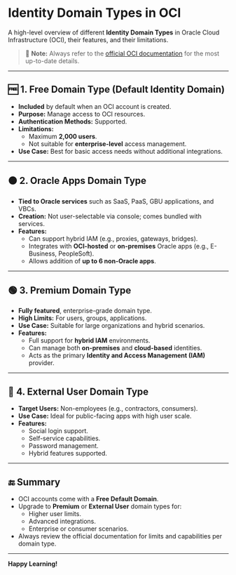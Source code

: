 # Identity Domain Types in OCI

A high-level overview of different **Identity Domain Types** in Oracle Cloud Infrastructure (OCI), their features, and their limitations.

> 📌 **Note:** Always refer to the [official OCI documentation](https://docs.oracle.com/en-us/iaas/Content/Identity/home.htm) for the most up-to-date details.

---

## 🆓 1. Free Domain Type (Default Identity Domain)
- **Included** by default when an OCI account is created.
- **Purpose:** Manage access to OCI resources.
- **Authentication Methods:** Supported.
- **Limitations:**
  - Maximum **2,000 users**.
  - Not suitable for **enterprise-level** access management.
- **Use Case:** Best for basic access needs without additional integrations.

---

## 🟠 2. Oracle Apps Domain Type
- **Tied to Oracle services** such as SaaS, PaaS, GBU applications, and VBCs.
- **Creation:** Not user-selectable via console; comes bundled with services.
- **Features:** 
  - Can support hybrid IAM (e.g., proxies, gateways, bridges).
  - Integrates with **OCI-hosted** or **on-premises** Oracle apps (e.g., E-Business, PeopleSoft).
  - Allows addition of **up to 6 non-Oracle apps**.

---

## 🟢 3. Premium Domain Type
- **Fully featured**, enterprise-grade domain type.
- **High Limits:** For users, groups, applications.
- **Use Case:** Suitable for large organizations and hybrid scenarios.
- **Features:**
  - Full support for **hybrid IAM** environments.
  - Can manage both **on-premises** and **cloud-based** identities.
  - Acts as the primary **Identity and Access Management (IAM)** provider.

---

## 🔵 4. External User Domain Type
- **Target Users:** Non-employees (e.g., contractors, consumers).
- **Use Case:** Ideal for public-facing apps with high user scale.
- **Features:**
  - Social login support.
  - Self-service capabilities.
  - Password management.
  - Hybrid features supported.

---

## 🔚 Summary
- OCI accounts come with a **Free Default Domain**.
- Upgrade to **Premium** or **External User** domain types for:
  - Higher user limits.
  - Advanced integrations.
  - Enterprise or consumer scenarios.
- Always review the official documentation for limits and capabilities per domain type.

---

**Happy Learning!**
